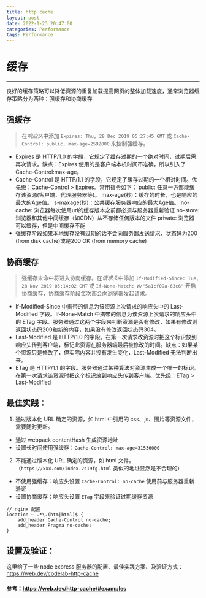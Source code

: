 ```yaml
---
title: http cache
layout: post
date: 2022-1-23 20:47:00
categories: Performance
tags: Performance
---
```


# 缓存
------
良好的缓存策略可以降低资源的重复加载提高网页的整体加载速度，通常浏览器缓存策略分为两种：强缓存和协商缓存

## 强缓存
> 在*响应头*中添加 `Expires: Thu, 28 Dec 2019 05:27:45 GMT` 或 `Cache-Control: public, max-age=2592000` 来控制强缓存。
* Expires 是 HTTP/1.0 的字段，它规定了缓存过期的一个绝对时间，过期后需再次请求。缺点：Expires 使用的是客户端本机时间不准确，所以引入了 Cache-Control:max-age。
* Cache-Control 是 HTTP/1.1 的字段，它规定了缓存过期的一个相对时间。优先级：Cache-Control > Expires。常用指令如下：
public: 任意一方都能缓存该资源(客户端、代理服务器等)。
max-age(秒)：缓存的时长，也是响应的最大的Age值。
s-maxage(秒)：公共缓存服务器响应的最大Age值。
no-cache: 浏览器每次使用url的缓存版本之前都必须与服务器重新验证
no-store: 浏览器和其他中间缓存（如CDN）从不存储任何版本的文件
private: 浏览器可以缓存，但是中间缓存不能
* 强缓存阶段如果本地缓存没有过期的话不会向服务器发送请求，状态码为200 (from disk cache)或是200 OK (from memory cache)

## 协商缓存
> 强缓存未命中将进入协商缓存。在*请求头*中添加 `If-Modified-Since: Tue, 28 Nov 2019 05:14:02 GMT` 或 `If-None-Match: W/"5a1cf09a-63c6"` 开启协商缓存，协商缓存阶段每次都会向浏览器发起请求。
* If-Modified-Since 中携带的信息为该资源上次请求的响应头中的 Last-Modified 字段。If-None-Match 中携带的信息为该资源上次请求的响应头中的 ETag 字段。服务器通过这两个字段来判断资源是否有修改，如果有修改则返回状态码200和新的内容，如果没有修改返回状态码304。
* Last-Modified 是 HTTP/1.0 的字段。在第一次请求改资源时把这个标识放到响应头传到客户端，标记此资源在服务器端最后被修改的时间。缺点：如果某个资源只是修改了，但实际内容并没有发生变化，Last-Modified 无法判断出来。
* ETag 是 HTTP/1.1 的字段。服务器通过某种算法对资源生成一个唯一的标识。在第一次请求该资源时把这个标识放到响应头传到客户端。优先级：ETag > Last-Modified

## 最佳实践：
1. 通过版本化 URL 确定的资源，如 html 中引用的 css、js、图片等资源文件，需要随时更新。
* 通过 webpack contentHash 生成资源地址
* 设置长时间使用强缓存：`Cache-Control: max-age=31536000`
2. 不能通过版本化 URL 确定的资源，如 html 文件。（`https://xxx.com/index.2s19fg.html` 类似的地址显然是不合理的）
* 不使用强缓存：响应头设置 `Cache-Control: no-cache` 使用前与服务器重新验证
* 设置协商缓存：响应头设置 `ETag` 字段来验证过期缓存资源
```
// nginx 配置
location ~ .*\.(htm|html)$ {
    add_header Cache-Control no-cache;
    add_header Pragma no-cache;
}
```
## 设置及验证：
这里给了一些 node express 服务器的配置、最佳实践方案、及验证方式：https://web.dev/codelab-http-cache

#### 参考：https://web.dev/http-cache/#examples
